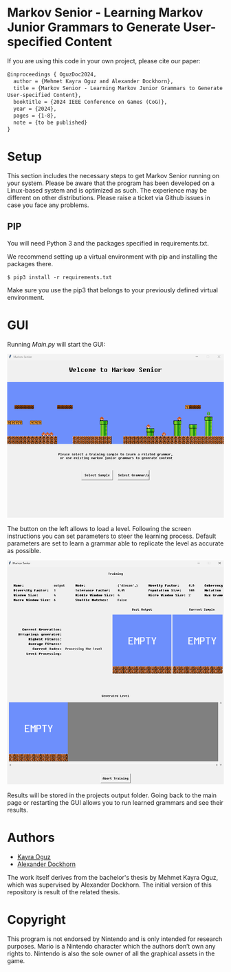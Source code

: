 # Markov Senior - Learning Markov Junior Grammars to Generate User-specified Content

If you are using this code in your own project, please cite our paper:

```
@inproceedings { OguzDoc2024,
  author = {Mehmet Kayra Oguz and Alexander Dockhorn},
  title = {Markov Senior - Learning Markov Junior Grammars to Generate User-specified Content},
  booktitle = {2024 IEEE Conference on Games (CoG)},
  year = {2024},
  pages = {1-8},
  note = {to be published}
}
```


# Setup

This section includes the necessary steps to get Markov Senior running on your system. Please be aware that the program has been developed on a Linux-based system and is optimized as such. The experience may be different on other distributions. Please raise a ticket via Github issues in case you face any problems.


## PIP

You will need Python 3 and the packages specified in requirements.txt.

We recommend setting up a virtual environment with pip and installing the packages there.

```
$ pip3 install -r requirements.txt
```

Make sure you use the pip3 that belongs to your previously defined virtual environment.


# GUI

Running *Main.py* will start the GUI:

![MarkovSeniorMain](icons/MarkovSeniorMain.png)

The button on the left allows to load a level. Following the screen instructions you can set parameters to steer the learning process. Default parameters are set to learn a grammar able to replicate the level as accurate as possible.

![MarkovSeniorTrain](icons/MarkovSeniorTrain.png)

Results will be stored in the projects output folder. Going back to the main page or restarting the GUI allows you to run learned grammars and see their results.


# Authors

- [Kayra Oguz](https://www.linkedin.com/in/m-kayra-o%C4%9Fuz-a04488203/) 
- [Alexander Dockhorn](http://www.tnt.uni-hannover.de/de/staff/dockhorn/) 

The work itself derives from the bachelor's thesis by Mehmet Kayra Oguz, which was supervised by Alexander Dockhorn. The initial version of this repository is result of the related thesis.

# Copyright

This program is not endorsed by Nintendo and is only intended for research purposes. Mario is a Nintendo character which the authors don’t own any rights to. Nintendo is also the sole owner of all the graphical assets in the game.
